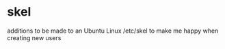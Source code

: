 skel
====

additions to be made to an Ubuntu Linux /etc/skel to make me happy when creating new users
